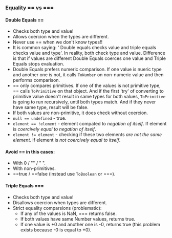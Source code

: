 ### Equality == vs ===

#### Double Equals ==

- Checks both type and value!
- Allows coercion when the types are different.
- Never use == when we don't know types!!
- It is common saying: ' Double equals checks value and triple equals checks value and type'. In reality, both check type and value. Difference is that if values are different Double Equals coerces one value and Triple Equals stops evaluation.
- Double Equals prefers numeric comparison. If one value is nueric type and another one is not, it calls ```ToNumber``` on non-numeric value and then performs comparison.
- == only compares primitives. If one of the values is not primitive type, == calls ```ToPrimitive``` on that object. And if the first 'try' of converting to primitive value doesn't result in same types for both values, ```ToPrimitive``` is going to run recursively, until both types match. And if they never have same type, result will be false.
- If both values are non-primitive, it does check without coercion.
- ```null == undefined``` - true.
- ```element == !element``` - element compated to <i>negation of itself</i>. If element is <i>coercively equal to negation of itself</i>.
- ```element != element``` - checking if these two elements <i>are not the same element</i>. If element is <i>not coercively equal to itself</i>.

#### Avoid == in this cases:

- With 0 / "" / "  ".
- With non-primitives.
- ==true / ==false (instead use ```ToBoolean``` or ===).



#### Triple Equals ===

- Checks both type and value!
- Disallows coercion when types are different.
- Strict equality comparsions (problematic):
    - If any of the values is NaN, === returns false.
    - If both values have same Number values, returns true.
    - If one value is +0 and another one is -0, returns true (this problem exists because -0 is equal to +0). 